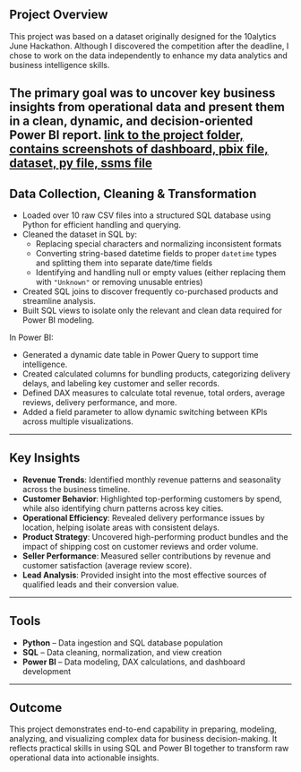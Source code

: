 ## Project Overview

This project was based on a dataset originally designed for the 10alytics June Hackathon. Although I discovered the competition after the deadline, I chose to work on the data independently to enhance my data analytics and business intelligence skills.

The primary goal was to uncover key business insights from operational data and present them in a clean, dynamic, and decision-oriented Power BI report.
[link to the project folder, contains screenshots of dashboard, pbix file, dataset, py file, ssms file](https://drive.google.com/drive/folders/1119TcKVu4whV6Na7hwfQIffR9ACR5xSa)
---

## Data Collection, Cleaning & Transformation

- Loaded over 10 raw CSV files into a structured SQL database using Python for efficient handling and querying.
- Cleaned the dataset in SQL by:
  - Replacing special characters and normalizing inconsistent formats
  - Converting string-based datetime fields to proper `datetime` types and splitting them into separate date/time fields
  - Identifying and handling null or empty values (either replacing them with `"Unknown"` or removing unusable entries)
- Created SQL joins to discover frequently co-purchased products and streamline analysis.
- Built SQL views to isolate only the relevant and clean data required for Power BI modeling.

In Power BI:
- Generated a dynamic date table in Power Query to support time intelligence.
- Created calculated columns for bundling products, categorizing delivery delays, and labeling key customer and seller records.
- Defined DAX measures to calculate total revenue, total orders, average reviews, delivery performance, and more.
- Added a field parameter to allow dynamic switching between KPIs across multiple visualizations.

---

## Key Insights

- **Revenue Trends**: Identified monthly revenue patterns and seasonality across the business timeline.
- **Customer Behavior**: Highlighted top-performing customers by spend, while also identifying churn patterns across key cities.
- **Operational Efficiency**: Revealed delivery performance issues by location, helping isolate areas with consistent delays.
- **Product Strategy**: Uncovered high-performing product bundles and the impact of shipping cost on customer reviews and order volume.
- **Seller Performance**: Measured seller contributions by revenue and customer satisfaction (average review score).
- **Lead Analysis**: Provided insight into the most effective sources of qualified leads and their conversion value.

---

## Tools

- **Python** – Data ingestion and SQL database population  
- **SQL** – Data cleaning, normalization, and view creation  
- **Power BI** – Data modeling, DAX calculations, and dashboard development

---

## Outcome

This project demonstrates end-to-end capability in preparing, modeling, analyzing, and visualizing complex data for business decision-making. It reflects practical skills in using SQL and Power BI together to transform raw operational data into actionable insights.
